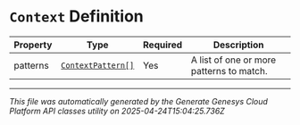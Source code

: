 # `Context` Definition

| Property | Type | Required | Description |
|----------|------|----------|-------------|
| patterns | [`ContextPattern[]`](contextpattern-definition.md) | Yes | A list of one or more patterns to match. |

---

*This file was automatically generated by the Generate Genesys Cloud Platform API classes utility on 2025-04-24T15:04:25.736Z*